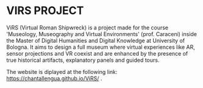 # VIRS PROJECT

ViRS (Virtual Roman Shipwreck) is a project made for the course 'Museology, Museography and Virtual Environments' (prof. Caraceni) inside the Master of Digital Humanities and Digital Knowledge at University of Bologna. It aims to design a full museum where virtual experiences like AR, sensor projections and VR coexist and are enhanced by the presence of true historical artifacts, explanatory panels and guided tours.

The website is diplayed at the following link: https://chantallengua.github.io/ViRS/ .
